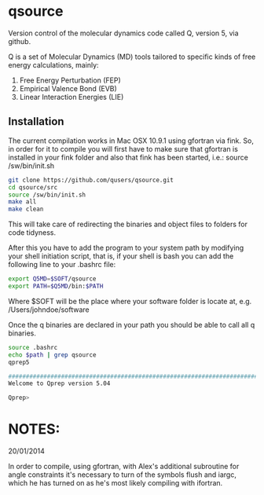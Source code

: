 qsource
=======
Version control of the molecular dynamics code called Q, version 5, via github.

Q is a set of Molecular Dynamics (MD) tools tailored to specific kinds of free energy calculations, mainly:

1. Free Energy Perturbation (FEP)
2. Empirical Valence Bond (EVB)
3. Linear Interaction Energies (LIE)

## Installation
The current compilation works in Mac OSX 10.9.1 using gfortran via fink.
So, in order for it to compile you will first have to make sure that
gfortran is installed in your fink folder and also that fink has been started, i.e.:
source /sw/bin/init.sh

```bash
git clone https://github.com/qusers/qsource.git
cd qsource/src
source /sw/bin/init.sh
make all
make clean
```

This will take care of redirecting the binaries and object files to folders for code tidyness.

After this you have to add the program to your system path by modifying your shell initiation script, that is,
if your shell is bash you can add the following line to your .bashrc file:

```bash
export Q5MD=$SOFT/qsource
export PATH=$Q5MD/bin:$PATH  
```
Where $SOFT will be the place where your software folder is locate at, e.g. /Users/johndoe/software

Once the q binaries are declared in your path you should be able to call all q binaries.

```bash
source .bashrc
echo $path | grep qsource
qprep5

###############################################################################
Welcome to Qprep version 5.04

Qprep> 
```



NOTES:
=========

20/01/2014

In order to compile, using gfortran,  with Alex's additional subroutine for angle constraints it's necessary to
turn of the symbols flush and iargc, which he has turned on as he's most likely compiling with ifortran.
